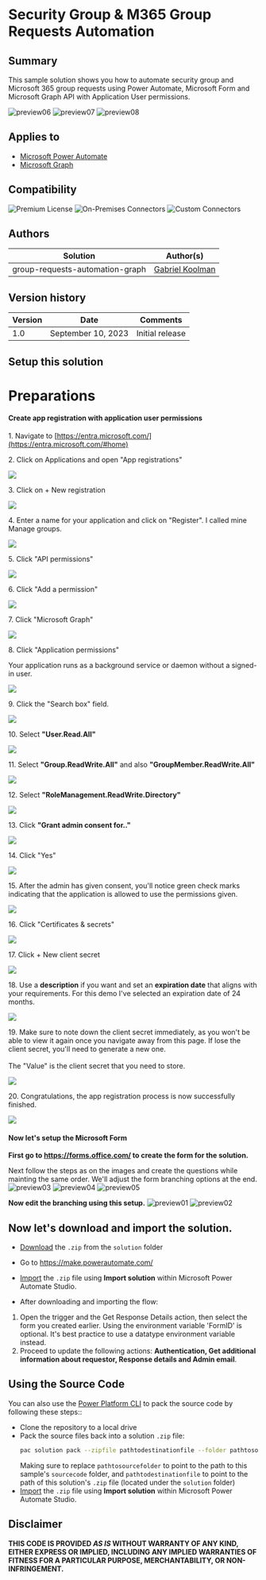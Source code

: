 # Security Group & M365 Group Requests Automation 

## Summary

This sample solution shows you how to automate security group and Microsoft 365 group requests using Power Automate, Microsoft Form and Microsoft Graph API with Application User permissions.

![preview06](assets/Preview06.png)
![preview07](assets/Preview07.png)
![preview08](assets/Preview08.png)

## Applies to

* [Microsoft Power Automate](https://docs.microsoft.com/power-automate/)
* [Microsoft Graph](https://learn.microsoft.com/en-us/graph/)
## Compatibility

![Premium License](https://img.shields.io/badge/Premium%20License-Required-green.svg "Premium license not required")
![On-Premises Connectors](https://img.shields.io/badge/On--Premises%20Connectors-No-green.svg "Does not use on-premise connectors")
![Custom Connectors](https://img.shields.io/badge/Custom%20Connectors-Not%20Required-green.svg "Does not use custom connectors")

## Authors

Solution|Author(s)
--------|---------
group-requests-automation-graph | [Gabriel Koolman](https://www.linkedin.com/in/gabrielkoolman/)

## Version history

Version|Date|Comments
-------|----|--------
1.0|September 10, 2023|Initial release

## Setup this solution

# Preparations



#### Create app registration with application user permissions


1\. Navigate to [https://entra.microsoft.com/](https://entra.microsoft.com/#home)


2\. Click on Applications and open "App registrations"

![](https://ajeuwbhvhr.cloudimg.io/colony-recorder.s3.amazonaws.com/files/2023-09-10/5ba97876-1f34-447a-bed4-8e46bf4ced05/ascreenshot.jpeg?tl_px=0,224&br_px=859,705&force_format=png&width=860&wat_scale=76&wat=1&wat_opacity=1&wat_gravity=northwest&wat_url=https://colony-recorder.s3.amazonaws.com/images/watermarks/0EA5E9_standard.png&wat_pad=137,212)


3\. Click on + New registration

![](https://ajeuwbhvhr.cloudimg.io/colony-recorder.s3.amazonaws.com/files/2023-09-10/9cd67310-4970-405b-b7df-98df9d39b606/ascreenshot.jpeg?tl_px=0,0&br_px=859,480&force_format=png&width=860&wat_scale=76&wat=1&wat_opacity=1&wat_gravity=northwest&wat_url=https://colony-recorder.s3.amazonaws.com/images/watermarks/0EA5E9_standard.png&wat_pad=356,129)


4\. Enter a name for your application and click on "Register". I called mine Manage groups.

![](https://ajeuwbhvhr.cloudimg.io/colony-recorder.s3.amazonaws.com/files/2023-09-10/8a0d2a21-93b4-4e5b-a84e-887e87c548b2/user_cropped_screenshot.jpeg?tl_px=0,0&br_px=819,604&force_format=png&width=1120.0&wat=1&wat_opacity=1&wat_gravity=northwest&wat_url=https://colony-recorder.s3.amazonaws.com/images/watermarks/0EA5E9_standard.png&wat_pad=54,1100)


5\. Click "API permissions"

![](https://ajeuwbhvhr.cloudimg.io/colony-recorder.s3.amazonaws.com/files/2023-09-10/5a24720c-fea6-4ead-9ca7-bd0aa0a3f195/user_cropped_screenshot.jpeg?tl_px=0,55&br_px=576,536&force_format=png&width=860&wat_scale=76&wat=1&wat_opacity=1&wat_gravity=northwest&wat_url=https://colony-recorder.s3.amazonaws.com/images/watermarks/0EA5E9_standard.png&wat_pad=709,558)


6\. Click "Add a permission"

![](https://ajeuwbhvhr.cloudimg.io/colony-recorder.s3.amazonaws.com/files/2023-09-10/3b4dbf54-9323-4b06-9f05-762c7dd9334d/user_cropped_screenshot.jpeg?tl_px=0,0&br_px=585,459&force_format=png&width=860&wat_scale=76&wat=1&wat_opacity=1&wat_gravity=northwest&wat_url=https://colony-recorder.s3.amazonaws.com/images/watermarks/0EA5E9_standard.png&wat_pad=548,456)


7\. Click "Microsoft Graph"

![](https://ajeuwbhvhr.cloudimg.io/colony-recorder.s3.amazonaws.com/files/2023-09-10/41c8944c-6e39-4e4b-a43d-cbb31058d40f/user_cropped_screenshot.jpeg?tl_px=0,0&br_px=830,480&force_format=png&width=860&wat_scale=76&wat=1&wat_opacity=1&wat_gravity=northwest&wat_url=https://colony-recorder.s3.amazonaws.com/images/watermarks/0EA5E9_standard.png&wat_pad=190,204)


8\. Click "Application permissions"

Your application runs as a background service or daemon without a signed-in user.

![](https://ajeuwbhvhr.cloudimg.io/colony-recorder.s3.amazonaws.com/files/2023-09-10/abdd04df-38fb-4d47-a99e-3dc7c59b1a94/user_cropped_screenshot.jpeg?tl_px=0,0&br_px=853,312&force_format=png&width=860&wat_scale=76&wat=1&wat_opacity=1&wat_gravity=northwest&wat_url=https://colony-recorder.s3.amazonaws.com/images/watermarks/0EA5E9_standard.png&wat_pad=511,186)


9\. Click the "Search box" field.

![](https://ajeuwbhvhr.cloudimg.io/colony-recorder.s3.amazonaws.com/files/2023-09-10/5c60321e-c049-43d9-867a-6ed4c8ef0b16/ascreenshot.jpeg?tl_px=940,126&br_px=1800,607&force_format=png&width=860&wat_scale=76&wat=1&wat_opacity=1&wat_gravity=northwest&wat_url=https://colony-recorder.s3.amazonaws.com/images/watermarks/0EA5E9_standard.png&wat_pad=402,212)


10\. Select **"User.Read.All"**

![](https://ajeuwbhvhr.cloudimg.io/colony-recorder.s3.amazonaws.com/files/2023-09-10/79139495-15a2-45bc-9106-be027c9c0675/ascreenshot.jpeg?tl_px=670,450&br_px=1530,931&force_format=png&width=860&wat_scale=76&wat=1&wat_opacity=1&wat_gravity=northwest&wat_url=https://colony-recorder.s3.amazonaws.com/images/watermarks/0EA5E9_standard.png&wat_pad=402,261)


11\. Select **"Group.ReadWrite.All"** and also **"GroupMember.ReadWrite.All"**

![](https://ajeuwbhvhr.cloudimg.io/colony-recorder.s3.amazonaws.com/files/2023-09-10/4198cba0-25f7-4c4e-bd8c-f00f44f603f3/ascreenshot.jpeg?tl_px=668,449&br_px=1528,930&force_format=png&width=860&wat_scale=76&wat=1&wat_opacity=1&wat_gravity=northwest&wat_url=https://colony-recorder.s3.amazonaws.com/images/watermarks/0EA5E9_standard.png&wat_pad=402,212)


12\. Select **"RoleManagement.ReadWrite.Directory"**

![](https://ajeuwbhvhr.cloudimg.io/colony-recorder.s3.amazonaws.com/files/2023-09-10/477169bd-76d3-4557-aa33-67b8fc088136/ascreenshot.jpeg?tl_px=719,450&br_px=1579,931&force_format=png&width=860&wat_scale=76&wat=1&wat_opacity=1&wat_gravity=northwest&wat_url=https://colony-recorder.s3.amazonaws.com/images/watermarks/0EA5E9_standard.png&wat_pad=402,418)


13\. Click **"Grant admin consent for.."**

![](https://ajeuwbhvhr.cloudimg.io/colony-recorder.s3.amazonaws.com/files/2023-09-10/c366f2e3-ec91-44bd-b266-e99fc309dcf8/user_cropped_screenshot.jpeg?tl_px=268,195&br_px=1128,676&force_format=png&width=860&wat_scale=76&wat=1&wat_opacity=1&wat_gravity=northwest&wat_url=https://colony-recorder.s3.amazonaws.com/images/watermarks/0EA5E9_standard.png&wat_pad=478,212)


14\. Click "Yes"

![](https://ajeuwbhvhr.cloudimg.io/colony-recorder.s3.amazonaws.com/files/2023-09-10/525d37aa-d27a-4cbb-afbf-acbf23f1eef6/ascreenshot.jpeg?tl_px=175,37&br_px=1035,518&force_format=png&width=860&wat_scale=76&wat=1&wat_opacity=1&wat_gravity=northwest&wat_url=https://colony-recorder.s3.amazonaws.com/images/watermarks/0EA5E9_standard.png&wat_pad=402,212)


15\. After the admin has given consent, you'll notice green check marks indicating that the application is allowed to use the permissions given.

![](https://ajeuwbhvhr.cloudimg.io/colony-recorder.s3.amazonaws.com/files/2023-09-10/4d92a744-dbc7-43a3-859c-4c72c11c0a84/user_cropped_screenshot.jpeg?tl_px=0,0&br_px=890,522&force_format=png&width=983)


16\. Click "Certificates & secrets"

![](https://ajeuwbhvhr.cloudimg.io/colony-recorder.s3.amazonaws.com/files/2023-09-10/e35d037c-4502-4e66-9407-35b3898be98b/user_cropped_screenshot.jpeg?tl_px=0,0&br_px=555,477&force_format=png&width=860&wat_scale=76&wat=1&wat_opacity=1&wat_gravity=northwest&wat_url=https://colony-recorder.s3.amazonaws.com/images/watermarks/0EA5E9_standard.png&wat_pad=661,578)


17\. Click  + New client secret

![](https://ajeuwbhvhr.cloudimg.io/colony-recorder.s3.amazonaws.com/files/2023-09-10/48966161-7018-47f1-8603-9b85ad0cb31f/user_cropped_screenshot.jpeg?tl_px=0,0&br_px=982,508&force_format=png&width=983&wat_scale=87&wat=1&wat_opacity=1&wat_gravity=northwest&wat_url=https://colony-recorder.s3.amazonaws.com/images/watermarks/0EA5E9_standard.png&wat_pad=312,370)


18\. Use a **description** if you want and set an **expiration date** that aligns with your requirements. For this demo I've selected an expiration date of 24 months.

![](https://ajeuwbhvhr.cloudimg.io/colony-recorder.s3.amazonaws.com/files/2023-09-10/3109db15-6a85-4e14-9b78-4bd20675514c/user_cropped_screenshot.jpeg?tl_px=0,0&br_px=577,326&force_format=png&width=860&wat_scale=76&wat=1&wat_opacity=1&wat_gravity=northwest&wat_url=https://colony-recorder.s3.amazonaws.com/images/watermarks/0EA5E9_standard.png&wat_pad=543,364)


19\. Make sure to note down the client secret immediately, as you won't be able to view it again once you navigate away from this page. If lose the client secret, you'll need to generate a new one.\
\
The "Value" is the client secret that you need to store.

![](https://ajeuwbhvhr.cloudimg.io/colony-recorder.s3.amazonaws.com/files/2023-09-10/fe28bd57-e498-4fea-8acf-20c00bc0d0cc/user_cropped_screenshot.jpeg?tl_px=0,0&br_px=785,217&force_format=png&width=860)


20\. Congratulations, the app registration process is now successfully finished.

![](https://media.tenor.com/yaNqkG8o9UcAAAAC/hhgf.gif)


#### Now let's setup the Microsoft Form

**First go to https://forms.office.com/ to create the form for the solution.**

Next follow the steps as on the images and create the questions while mainting the same order. We'll adjust the form branching options at the end.
![preview03](assets/Preview03.png)
![preview04](assets/Preview04.png)
![preview05](assets/Preview05.png)

**Now edit the branching using this setup.**
![preview01](assets/Preview01.png)
![preview02](assets/Preview02.png)

## Now let's download and import the solution.
* [Download](solution/group-request-automation-graph-api.zip) the `.zip` from the `solution` folder
* Go to https://make.powerautomate.com/
* [Import](https://learn.microsoft.com/en-us/power-apps/maker/data-platform/import-update-export-solutions/) the `.zip` file using **Import solution** within Microsoft Power Automate Studio.

* After downloading and importing the flow: 
1) Open the trigger and the Get Response Details action, then select the form you created earlier. Using the environment variable 'FormID' is optional. It's best practice to use a datatype environment variable instead.
2) Proceed to update the following actions: **Authentication, Get additional information about requestor, Response details and Admin email**. 

## Using the Source Code

You can also use the [Power Platform CLI](https://docs.microsoft.com/powerapps/developer/data-platform/powerapps-cli) to pack the source code by following these steps::

* Clone the repository to a local drive
* Pack the source files back into a solution `.zip` file:
  ```bash
  pac solution pack --zipfile pathtodestinationfile --folder pathtosourcefolder
  ```
  Making sure to replace `pathtosourcefolder` to point to the path to this sample's `sourcecode` folder, and `pathtodestinationfile` to point to the path of this solution's `.zip` file (located under the `solution` folder)
* [Import](https://learn.microsoft.com/en-us/power-apps/maker/data-platform/import-update-export-solutions/) the `.zip` file using **Import solution** within Microsoft Power Automate Studio.

## Disclaimer

**THIS CODE IS PROVIDED *AS IS* WITHOUT WARRANTY OF ANY KIND, EITHER EXPRESS OR IMPLIED, INCLUDING ANY IMPLIED WARRANTIES OF FITNESS FOR A PARTICULAR PURPOSE, MERCHANTABILITY, OR NON-INFRINGEMENT.**
